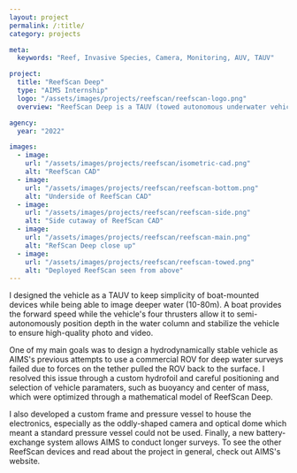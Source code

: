```yaml
---
layout: project
permalink: /:title/
category: projects

meta:
  keywords: "Reef, Invasive Species, Camera, Monitoring, AUV, TAUV"

project:
  title: "ReefScan Deep"
  type: "AIMS Internship"
  logo: "/assets/images/projects/reefscan/reefscan-logo.png"
  overview: "ReefScan Deep is a TAUV (towed autonomous underwater vehicle) I designed while spending a summer as a visiting researcher at the Australian Institute of Marine Science (AIMS) in 2022. Since then, the team at AIMS built and deployed the vehicle on the Great Barrier Reef, helping them monitor invasive crown-of-thorns starfish."

agency:
  year: "2022"

images:
  - image:
    url: "/assets/images/projects/reefscan/isometric-cad.png"
    alt: "ReefScan CAD"
  - image:
    url: "/assets/images/projects/reefscan/reefscan-bottom.png"
    alt: "Underside of ReefScan CAD"
  - image:
    url: "/assets/images/projects/reefscan/reefscan-side.png"
    alt: "Side cutaway of ReefScan CAD"
  - image:
    url: "/assets/images/projects/reefscan/reefscan-main.png"
    alt: "RefScan Deep close up"
  - image:
    url: "/assets/images/projects/reefscan/reefscan-towed.png"
    alt: "Deployed ReefScan seen from above"
---
```

<p>I designed the vehicle as a TAUV to keep simplicity of boat-mounted devices while being able to image deeper water (10-80m). A boat provides the forward speed while the vehicle's four thrusters allow it to semi-autonomously position depth in the water column and stabilize the vehicle to ensure high-quality photo and video. </p>

<p>One of my main goals was to design a hydrodynamically stable vehicle as AIMS's previous attempts to use a commercial ROV for deep water surveys failed due to forces on the tether pulled the ROV back to the surface. I resolved this issue through a custom hydrofoil and careful positioning and selection of vehicle paramaters, such as buoyancy and center of mass, which were optimized through a mathematical model of ReefScan Deep. </p>

<p> I also developed a custom frame and pressure vessel to house the electronics, especially as the oddly-shaped camera and optical dome which meant a standard pressure vessel could not be used. Finally, a new battery-exchange system allows AIMS to conduct longer surveys. To see the other ReefScan devices and read about the project in general, check out <a class= href="https://www.aims.gov.au/research/technology/reefscan" target="_blank"> AIMS's website. </a> </p>

